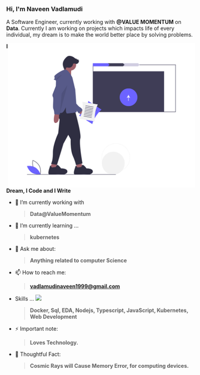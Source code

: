 
### Hi, I'm Naveen Vadlamudi 

A Software Engineer, currently working with **@VALUE MOMENTUM** on **Data**.
Currently I am working on projects which impacts life of every individual, 
my dream is to make the world better place by solving problems.
<!-- <img align="right" src="undraw_developer_activity_bv83.png" alt="developer-activity" width=500px /> -->
<img align="right" src="undraw_server_push_vtms.png" alt="server-push-data" width=500px />

**I Dream, I Code and I Write**

- 🔭 I’m currently working with 
     > **Data@ValueMomentum**  
- 🌱 I’m currently learning ... 
     > **kubernetes**
- 💬 Ask me about: 
  > **Anything related to computer Science**
- 📫 How to reach me:
     >  **vadlamudinaveen1999@gmail.com**
- Skills ...
![](https://www.google.com/imgres?imgurl=https%3A%2F%2Fmedia1.giphy.com%2Fmedia%2FLmNwrBhejkK9EFP504%2F200w.gif%3Fcid%3D82a1493b6okvjuq1nma12tzb0sofw4sp9r2p3t7i4p63c61z%26rid%3D200w.gif&imgrefurl=https%3A%2F%2Fgiphy.com%2Fexplore%2Fcode-skill&tbnid=hJ2fLEG7CpxRlM&vet=12ahUKEwj9w5nltYTwAhUo6XMBHSbiA54QMygEegUIARDxAQ..i&docid=BRvf-wVuEeTPaM&w=200&h=200&q=coding%20skills%20gif&client=firefox-b-d&ved=2ahUKEwj9w5nltYTwAhUo6XMBHSbiA54QMygEegUIARDxAQ)
     > **Docker, Sql, EDA, Nodejs, Typescript, JavaScript, Kubernetes, Web Development**

- ⚡ Important note: 
  > **Loves Technology.** 
- 🤔 Thoughtful Fact:
  > **Cosmic Rays will Cause Memory Error, for computing devices.**
  
 




